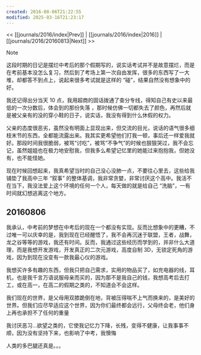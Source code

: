 ```yaml
---
created: 2016-08-06T21:22:55
modified: 2025-03-16T21:23:17
---
```


<< [[journals/2016/index|Prev]] | [[journals/2016/index|2016]] | [[journals/2016/20160813|Next]] >>

> [!note]
> 这段时期的日记是摆烂中考后的那个假期写的，说实话考试并不是故意摆烂，而是在考前基本没怎么复习，然后到了考场上第一次自由发挥，很多的东西写了一大堆，却都答不到点上，说起来很多考试就是这样的 “碰”，结果自然没有想象中的好。

我还记得出分当天 10 点，我用超商的固话拨通了查分专线，得知自己有史以来最低的一次分数后，体会到的那份失落 ，那时候仿佛一切都失去了颜色，再然后就是被父亲有的没的穿小鞋的日子，说实话，我没有得到什么休假的权力。

父亲的态度很恶劣，虽然没有明面上显现出来，但交流的目光，说话的语气很多细枝末节的东西，全都能流露出来。我其实更希望他们打我一顿，事后还一样爱我就好。那段时间我很脆弱，被骂“讨吃”，被骂“不争气”的时候也狠狠哭过，我不会忘记，虽然姐姐也在极力地安慰我，但我多么希望记忆里的她能过来抱抱我，但她没有，也不能怪她。

现在时候回想起来，我真希望当时的自己没心没肺一点，不要往心里去，这些给我铺垫了我高中三年 “叙事” 的整体基调，我非常贪婪，非常讨厌这个高中。我活不在当下，我没法爱上这个环境的任何一个人，每天做的就是给自己 “洗脑”，一有时间就幻想逃离这个地方。

## 20160806

我承认，中考前的梦想在中考后的现在一个都没有实现。反而比想象中的更糟，不过唯一可以庆幸的是，我到现在已经醒悟了，我不会再沉迷于联盟，王者，战舞，龙之谷等等的游戏，我还有时间。反而，我通过这些经历而学到的，并非什么大道理，而是我想开发游戏，开发真正的二次元游戏，高度自制 3D，无锁定死角的游戏，因为到现在没变有一款我最心仪的游戏。

我想买许多有趣的东西，但我只把自己需求，实用的物品买了，如充电器的线，耳机，也是我千言万语说服母亲而买的，因为那不是我自己的钱，我想高考后去打工，或在高一，在高二的假期之类的，不知道会不会这样。

我们现在的世界，是父母用双膝跪倒在地，背被压得喘不上气而换来的，是美好的世界。但我们应尽早适应这个世界，因为你们最终都会远行，父母终会老，他们身上再也承担不了任何的重量

我讨厌恶习…欲望之类的，它使我记忆力下降，长残，变得不健康，让我事事不顺，因为没有坚持下来，也影响了中考，我懊悔

人类的多巴腿还真是。。。
